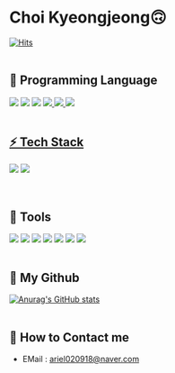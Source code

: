 <h1>Choi Kyeongjeong🙃</h1>

[![Hits](https://hits.seeyoufarm.com/api/count/incr/badge.svg?url=https%3A%2F%2Fgithub.com%2Fkyeongjeong&count_bg=%2379C83D&title_bg=%23555555&icon=github.svg&icon_color=%23E7E7E7&title=kyeongjeong&edge_flat=true)](https://hits.seeyoufarm.com)
<br><br>

🔨 Programming Language
- 
<a href="" target="_blank"><img src="https://img.shields.io/badge/C-A8B9CC?style=flat-square&logo=C&logoColor=white"/></a>
<a href="" target="_blank"><img src="https://img.shields.io/badge/C++-00599C?style=flat-square&logo=C%2B%2B&logoColor=white"/></a>
<a href="" target="_blank"><img src="https://img.shields.io/badge/java-%23ED8B00.svg?style=flat-square&logo=java&logoColor=white"/></a>
<a href="" target="_blank"><img src="https://img.shields.io/badge/HTML5-E34F26?style=flat&logo=HTML5&logoColor=white" />
<a href="" target="_blank"><img src="https://img.shields.io/badge/CSS3-1572B6?style=flat&logo=CSS3&logoColor=white" />
<a href="" target="_blank"><img src="https://img.shields.io/badge/JavaScript-F7DF1E?style=flat&logo=JavaScript&logoColor=white" />
<br><br>

⚡ Tech Stack
-
<a href="" target="_blank"><img src="https://img.shields.io/badge/Spring-6DB33F?style=flat-square&logo=Spring&logoColor=white"/></a>
<img src="https://img.shields.io/badge/mysql-4479A1?style=flat-square&logo=mysql&logoColor=white">  
<br><br>

🔧 Tools
- 
<a href="" target="_blank"><img src="https://img.shields.io/badge/git-%23F05033.svg?style=flat-square&logo=git&logoColor=white"/></a>
<a href="" target="_blank"><img src="https://img.shields.io/badge/github-%23121011.svg?style=flat-square&logo=github&logoColor=white"/></a>
<a href="" target="_blank"><img src="https://img.shields.io/badge/Notion-%23000000.svg?style=flat-square&logo=notion&logoColor=white"/></a>
<a href="" target="_blank"><img src="https://img.shields.io/badge/Visual%20Studio%20Code-0078d7.svg?style=flat-square&logo=visual-studio-code&logoColor=white"/></a>
<a href="" target="_blank"><img src="https://img.shields.io/badge/Visual%20Studio-5C2D91.svg?style=flat-square&logo=visual-studio&logoColor=white"/></a>
<a href="" target="_blank"><img src="https://img.shields.io/badge/IntelliJIDEA-000000.svg?style=flat-square&logo=intellij-idea&logoColor=white"/></a>
<a href="" target="_blank"><img src="https://img.shields.io/badge/Eclipse IDE-2C2255?style=flat&logo=Eclipse IDE&logoColor=white"/></a>
<br><br>

💾 My Github
- 
[![Anurag's GitHub stats](https://github-readme-stats.vercel.app/api?username=kyeongjeong)](https://github.com/anuraghazra/github-readme-stats)
<br><br>
 
💬 How to Contact me
- 
- EMail : <ariel020918@naver.com>








<!--
**kyeongjeong/kyeongjeong** is a ✨ _special_ ✨ repository because its `README.md` (this file) appears on your GitHub profile.

Here are some ideas to get you started:

- 🔭 I’m currently working on ...
- 🌱 I’m currently learning ...
- 👯 I’m looking to collaborate on ...
- 🤔 I’m looking for help with ...
- 💬 Ask me about ...
- 📫 How to reach me: ...
- 😄 Pronouns: ...
- ⚡ Fun fact: ...
-->
